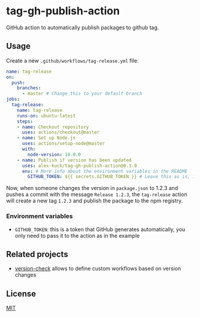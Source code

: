 # tag-gh-publish-action

GitHub action to automatically publish packages to github tag.

## Usage

Create a new `.github/workflows/tag-release.yml` file:

```yaml
name: tag-release
on:
  push:
    branches:
      - master # Change this to your default branch
jobs:
  tag-release:
    name: tag-release
    runs-on: ubuntu-latest
    steps:
    - name: Checkout repository
      uses: actions/checkout@master
    - name: Set up Node.js
      uses: actions/setup-node@master
      with:
        node-version: 10.0.0
    - name: Publish if version has been updated
      uses: alex-kuck/tag-gh-publish-action@0.1.0
      env: # More info about the environment variables in the README
        GITHUB_TOKEN: ${{ secrets.GITHUB_TOKEN }} # Leave this as is, it's automatically generated        
```

Now, when someone changes the version in `package.json` to 1.2.3 and pushes a commit with the message `Release 1.2.3`, the `tag-release` action will create a new tag `1.2.3` and publish the package to the npm registry.

### Environment variables

- `GITHUB_TOKEN`: this is a token that GitHub generates automatically, you only need to pass it to the action as in the example

## Related projects

- [version-check](https://github.com/EndBug/version-check) allows to define custom workflows based on version changes

## License

[MIT](LICENSE)
